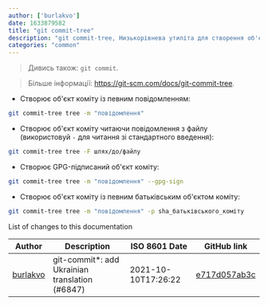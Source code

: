 ```yaml
---
author: ['burlakvo']
date: 1633879582
title: "git commit-tree"
description: "git commit-tree, Низькорівнева утиліта для створення об'єктів комітів."
categories: "common"
---
```

> Дивись також: `git commit`.

> Більше інформації: <https://git-scm.com/docs/git-commit-tree>.

- Створює об'єкт коміту із певним повідомленням:

```bash
git commit-tree tree -m "повідомлення"
```

- Створює об'єкт коміту читаючи повідомлення з файлу (використовуй `-` для читання зі стандартного введення):

```bash
git commit-tree tree -F шлях/до/файлу
```

- Створює GPG-підписаний об'єкт коміту:

```bash
git commit-tree tree -m "повідомлення" --gpg-sign
```

- Створює об'єкт коміту із певним батьківським об'єктом коміту:

```bash
git commit-tree tree -m "повідомлення" -p sha_батьківського_коміту
```
List of changes to this documentation


Author | Description | ISO 8601 Date | GitHub link
------|-----|-----|-----
[burlakvo](mailto:48330319+burlakvo@users.noreply.github.com) | git-commit*: add Ukrainian translation (#6847) | 2021-10-10T17:26:22 | [e717d057ab3c](https://github.com/tldr-pages/tldr/commit/e717d057ab3ca35640cbb9a95193b062785b0237)

